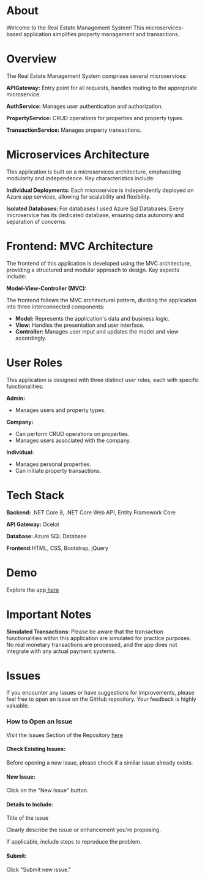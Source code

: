 <h1>About</h1>
<p>Welcome to the Real Estate Management System! This microservices-based application simplifies property management and transactions.</p>

<h1>Overview</h1>
<p>The Real Estate Management System comprises several microservices:</p>

<p><b>APIGateway:</b> Entry point for all requests, handles routing to the appropriate microservice.</p>
<p><b>AuthService:</b> Manages user authentication and authorization.</p>
<p><b>PropertyService:</b> CRUD operations for properties and property types.</p>
<p><b>TransactionService:</b> Manages property transactions.</p>

<h1><b>Microservices Architecture</b></h1>
<p>This application is built on a microservices architecture, emphasizing modularity and independence. Key characteristics include:</p>
<p><b>Individual Deployments: </b>Each microservice is independently deployed on Azure app services, allowing for scalability and flexibility.</p>
<p><b>Isolated Databases: </b>For databases I used Azure Sql Databases. Every microservice has its dedicated database, ensuring data autonomy and separation of concerns.</p>

<h1>Frontend: MVC Architecture</h1>
<p>The frontend of this application is developed using the MVC architecture, providing a structured and modular approach to design. Key aspects include:</p>

<p><b>Model-View-Controller (MVC):</b></p>
<p>The frontend follows the MVC architectural pattern, dividing the application into three interconnected components:</p>
<ul>
  <li><b>Model:</b> Represents the application's data and business logic.</li>
  <li><b>View:</b> Handles the presentation and user interface.</li>
  <li><b>Controller: </b> Manages user input and updates the model and view accordingly.</li>
</ul>

<h1>User Roles</h1>
<p>This application is designed with three distinct user roles, each with specific functionalities:</p>

<p><b>Admin:</b></p>
<ul>
  <li>Manages users and property types.</li>
</ul>

<p><b>Company:</b></p>
<ul>
  <li>Can perform CRUD operations on properties.</li>
  <li>Manages users associated with the company.</li>
</ul>
<p><b>Individual:</b></p>
<ul>
  <li>Manages personal properties.</li>
  <li>Can initiate property transactions.</li>
</ul>


<h1>Tech Stack</h1>
<p><b>Backend: </b>.NET Core 8, .NET Core Web API, Entity Framework Core</p>
<p><b>API Gateway: </b>Ocelot</p>
<p><b>Database: </b> Azure SQL Database</p>
<p><b>Frontend:</b>HTML, CSS, Bootstrap, jQuery</p>
 

<h1>Demo</h1>
<p>Explore the app<a href="https://estateville.azurewebsites.net/" target=”_blank”> here</a></p>

<h1>Important Notes</h1>
<p><b>Simulated Transactions: </b>Please be aware that the transaction functionalities within this application are simulated for practice purposes. No real monetary transactions are processed, and the app does not integrate with any actual payment systems.</p>

<h1>Issues</h1>
<p>If you encounter any issues or have suggestions for improvements, please feel free to open an issue on the GitHub repository. Your feedback is highly valuable.</p>

<h3>How to Open an Issue</h3>
<p>Visit the Issues Section of the Repository <a href="https://github.com/FatbardhDurmishi/RealEstateWithMicorservices/issues">here</a></p>

<h4>Check Existing Issues:</h4>
<p>Before opening a new issue, please check if a similar issue already exists.</p>

<h4>New Issue:</h4>
<p>Click on the "New Issue" button.</p>

<h4>Details to Include:</h4>
<p>Title of the issue</p>
<p>Clearly describe the issue or enhancement you're proposing.</p>
<p>If applicable, include steps to reproduce the problem.</p>

<h4>Submit:</h4>
<p>Click "Submit new issue."</p>

